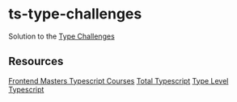# ts-type-challenges

Solution to the [Type Challenges](https://github.com/type-challenges/type-challenges)

## Resources

[Frontend Masters Typescript Courses](https://frontendmasters.com/courses/?q=TypeScript)
[Total Typescript](https://www.totaltypescript.com/)
[Type Level Typescript](https://type-level-typescript.com/)
